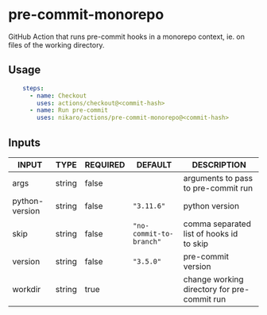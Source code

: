 # pre-commit-monorepo

GitHub Action that runs pre-commit hooks in a monorepo context, ie. on files of the working directory.

## Usage

```yaml
    steps:
      - name: Checkout
        uses: actions/checkout@<commit-hash>
      - name: Run pre-commit
        uses: nikaro/actions/pre-commit-monorepo@<commit-hash>
```

## Inputs

<!-- AUTO-DOC-INPUT:START - Do not remove or modify this section -->

|     INPUT      |  TYPE  | REQUIRED |         DEFAULT         |                  DESCRIPTION                  |
|----------------|--------|----------|-------------------------|-----------------------------------------------|
|      args      | string |  false   |                         |      arguments to pass to pre-commit run      |
| python-version | string |  false   |       `"3.11.6"`        |                python version                 |
|      skip      | string |  false   | `"no-commit-to-branch"` | comma separated list of hooks id <br>to skip  |
|    version     | string |  false   |        `"3.5.0"`        |              pre-commit version               |
|    workdir     | string |   true   |                         |  change working directory for pre-commit run  |

<!-- AUTO-DOC-INPUT:END -->
